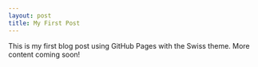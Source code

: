 ```yaml
---
layout: post
title: My First Post
---
```


This is my first blog post using GitHub Pages with the Swiss theme. More content coming soon!
